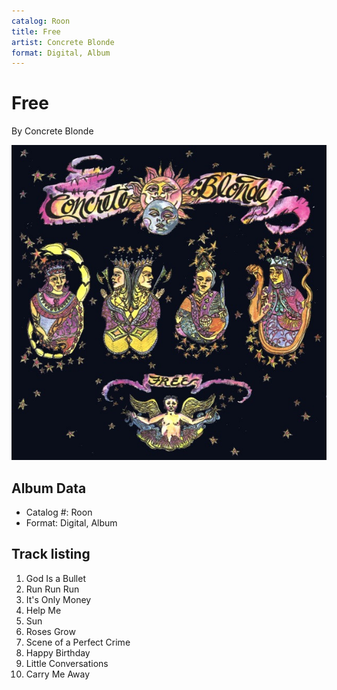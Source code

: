 ```yaml
---
catalog: Roon
title: Free
artist: Concrete Blonde
format: Digital, Album
---
```


# Free

By Concrete Blonde

![](../../assets/albumcovers/Concrete_Blonde-Free.png)

## Album Data

- Catalog #: Roon
- Format: Digital, Album


## Track listing


1. God Is a Bullet
2. Run Run Run
3. It's Only Money
4. Help Me
5. Sun
6. Roses Grow
7. Scene of a Perfect Crime
8. Happy Birthday
9. Little Conversations
10. Carry Me Away

